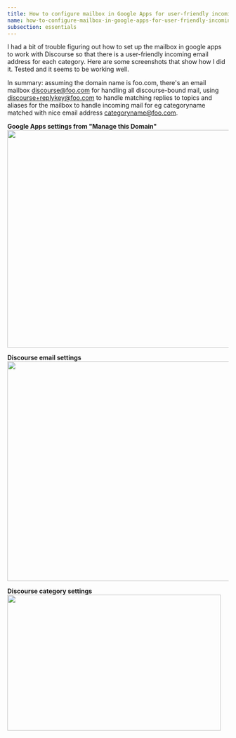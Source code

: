 ```yaml
---
title: How to configure mailbox in Google Apps for user-friendly incoming email addresses for discourse categories (with screenshots)
name: how-to-configure-mailbox-in-google-apps-for-user-friendly-incoming-email-addresses-for-discourse-categories-with-screenshots
subsection: essentials
---
```


I had a bit of trouble figuring out how to set up the mailbox in google apps to work with Discourse so that there is a user-friendly incoming email address for each category. Here are some screenshots that show how I did it. Tested and it seems to be working well.

In summary: assuming the domain name is foo.com, there's an email mailbox discourse@foo.com for handling all discourse-bound mail, using discourse+replykey@foo.com to handle matching replies to topics and aliases for the mailbox to handle incoming mail for eg categoryname matched with nice email address categoryname@foo.com.  

**Google Apps settings from "Manage this Domain"**
<img src="/uploads/default/4831/56df4c0899ef2aac.png" width="690" height="495">

**Discourse email settings**
<img src="/uploads/default/4834/1fc798c0a79c0777.png" width="548" height="500">

**Discourse category settings**
<img src="/uploads/default/4835/9aee4e4bcee4a550.png" width="486" height="309">
